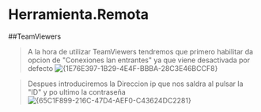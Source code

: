 # Herramienta.Remota
##TeamViewers
>A la hora de utilizar TeamViewers tendremos que primero habilitar da opcion de "Conexiones lan entrantes" ya que viene desactivada por defecto
 ![{1E76E397-1B29-4E4F-BBBA-28C3E46BCCF8}](https://github.com/user-attachments/assets/7da372a8-112b-4def-838c-a8ac07016510)



>Despues introduciremos la Direccion ip que nos saldra al pulsar la "ID" y po ultimo la contraseña
![{65C1F899-216C-47D4-AEF0-C43624DC2281}](https://github.com/user-attachments/assets/d124ca1a-31c2-415c-acdc-158ad01f2925)
